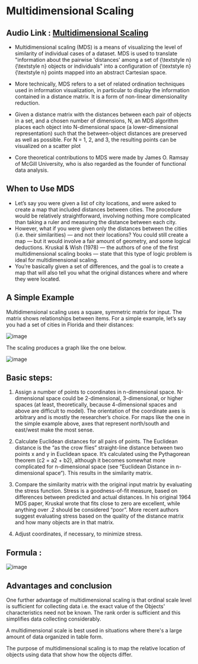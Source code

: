 # Multidimensional Scaling

## Audio Link : [Multidimensional Scaling]()

- Multidimensional scaling (MDS) is a means of visualizing the level of similarity of individual cases of a dataset. MDS is used to translate "information about the pairwise 'distances' among a set of {\textstyle n}{\textstyle n} objects or individuals" into a configuration of {\textstyle n}{\textstyle n} points mapped into an abstract Cartesian space.

- More technically, MDS refers to a set of related ordination techniques used in information visualization, in particular to display the information contained in a distance matrix. It is a form of non-linear dimensionality reduction.

- Given a distance matrix with the distances between each pair of objects in a set, and a chosen number of dimensions, N, an MDS algorithm places each object into N-dimensional space (a lower-dimensional representation) such that the between-object distances are preserved as well as possible. For N = 1, 2, and 3, the resulting points can be visualized on a scatter plot

- Core theoretical contributions to MDS were made by James O. Ramsay of McGill University, who is also regarded as the founder of functional data analysis.

## When to Use MDS
- Let’s say you were given a list of city locations, and were asked to create a map that included distances between cities. The procedure would be relatively straightforward, involving nothing more complicated than taking a ruler and measuring the distance between each city.
-  However, what if you were given only the distances between the cities (i.e. their similarities) — and not their locations? You could still create a map — but it would involve a fair amount of geometry, and some logical deductions. Kruskal & Wish (1978) — the authors of one of the first multidimensional scaling books — state that this type of logic problem is ideal for multidimensional scaling. 
-  You’re basically given a set of differences, and the goal is to create a map that will also tell you what the original distances where and where they were located.

## A Simple Example

Multidimensional scaling uses a square, symmetric matrix for input. The matrix shows relationships between items. For a simple example, let’s say you had a set of cities in Florida and their distances:

![image](https://user-images.githubusercontent.com/63282184/144058956-4f70a95e-8654-473d-b733-539848413421.png)

The scaling produces a graph like the one below.

![image](https://user-images.githubusercontent.com/63282184/144059000-e876a4a0-7193-4e92-b6fd-e24a9dbdcd4e.png)


## Basic steps:

1. Assign a number of points to coordinates in n-dimensional space. N-dimensional space could be 2-dimensional, 3-dimensional, or higher spaces (at least, theoretically, because 4-dimensional spaces and above are difficult to model). The orientation of the coordinate axes is arbitrary and is mostly the researcher’s choice. For maps like the one in the simple example above, axes that represent north/south and east/west make the most sense.

2. Calculate Euclidean distances for all pairs of points. The Euclidean distance is the “as the crow flies” straight-line distance between two points x and y in Euclidean space. It’s calculated using the Pythagorean theorem (c2 = a2 + b2), although it becomes somewhat more complicated for n-dimensional space (see “Euclidean Distance in n-dimensional space“). This results in the similarity matrix.

3. Compare the similarity matrix with the original input matrix by evaluating the stress function. Stress is a goodness-of-fit measure, based on differences between predicted and actual distances. In his original 1964 MDS paper, Kruskal wrote that fits close to zero are excellent, while anything over .2 should be considered “poor”. More recent authors suggest evaluating stress based on the quality of the distance matrix and how many objects are in that matrix.

4. Adjust coordinates, if necessary, to minimize stress.

## Formula : 

![image](https://user-images.githubusercontent.com/63282184/144059154-e9d9dc16-6c59-4dbf-bc04-44b98b44277d.png)


## Advantages and conclusion 

One further advantage of multidimensional scaling is that ordinal scale level is sufficient for collecting data i.e. the exact value of the Objects' characteristics need not be known. The rank order is sufficient and this simplifies data collecting considerably.

A multidimensional scale is best used in situations where there's a large amount of data organized in table form.

The purpose of multidimensional scaling is to map the relative location of objects using data that show how the objects differ.
